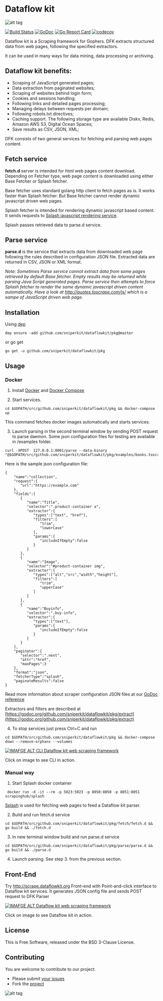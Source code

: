 # Dataflow kit

![alt tag](https://raw.githubusercontent.com/slotix/dataflowkit/master/images/dfk-logo/logo-mini.png)

[![Build Status](https://travis-ci.org/slotix/dataflowkit.svg?branch=master)](https://travis-ci.org/slotix/dataflowkit)
[![GoDoc](https://godoc.org/github.com/sniperkit/dataflowkit/pkg?status.svg)](https://godoc.org/github.com/sniperkit/dataflowkit/pkg)
[![Go Report Card](https://goreportcard.com/badge/github.com/sniperkit/dataflowkit/pkg)](https://goreportcard.com/report/github.com/sniperkit/dataflowkit/pkg)
[![codecov](https://codecov.io/gh/slotix/dataflowkit/branch/master/graph/badge.svg)](https://codecov.io/gh/slotix/dataflowkit)


Dataflow kit is a Scraping framework for Gophers. DFK extracts structured data from web pages, following the specified extractors.

It can be used in many ways for data mining, data processing or archiving.

## Dataflow kit benefits:
- Scraping of JavaScript generated pages;
- Data extraction from paginated websites;
- Sсraping of websites behind login form;
- Cookies and sessions handling;
- Following links and detailed pages processing;
- Managing delays between requests per domain; 
- Following robots.txt directives; 
- Caching support. 
The following storage type are available Diskv, Redis, Amazon AWS S3, Digital Ocean Spaces;
- Save results as CSV, JSON, XML;


DFK consists of two general services for fetching and parsing web pages content.

## Fetch service
**fetch.d** server is intended for html web pages content download. 
Depending on Fetcher type, web page content is downloaded using either Base Fetcher or Splash fetcher. 

Base fetcher uses standard golang http client to fetch pages as is. 
It works faster than Splash fetcher. But Base fetcher cannot render dynamic javascript driven web pages. 

Splash fetcher is intended for rendering dynamic javascript based content. It sends requests to [Splash javascript rendering service](https://github.com/scrapinghub/splash). 

Splash passes retrieved data to parse.d service. 

## Parse service
**parse.d** is the service that extracts data from downloaded web page following the rules described in configuration JSON file. Extracted data are returned in CSV, JSON or XML format.

*Note: Sometimes Parse service cannot extract data from some pages retrieved by default Base fetcher. Empty results may be returned while parsing Java Script generated pages. Parse service then attempts to force Splash fetcher to render the same dynamic javascript driven content automatically. Have a look at http://quotes.toscrape.com/js/ which is a sampe of JavaScript driven web page.*   

## Installation
Using [dep](https://github.com/golang/dep)
```
dep ensure -add github.com/sniperkit/dataflowkit/pkg@master
```
or go get
```
go get -u github.com/sniperkit/dataflowkit/pkg
```

## Usage

### Docker
1. Install [Docker](https://www.docker.com) and [Docker Compose](https://docs.docker.com/compose/install/)

2. Start services.

```
cd $GOPATH/src/github.com/sniperkit/dataflowkit/pkg && docker-compose up
```
This command fetches docker images automatically and starts services.

3. Launch parsing in the second terminal window by sending POST request to parse daemon. Some json configuration files for testing are available in /examples folder.
```
curl -XPOST  127.0.0.1:8001/parse --data-binary "@$GOPATH/src/github.com/sniperkit/dataflowkit/pkg/examples/books.toscrape.com.json"
```
Here is the sample json configuration file:

```
{
	"name":"collection",
	"request":{
	   "url":"https://example.com"
	},
	"fields":[
	   {
		  "name":"Title",
		  "selector":".product-container a",
		  "extractor":{
			 "types":["text", "href"],
			 "filters":[
				"trim",
				"lowerCase"
			 ],
			 "params":{
				"includeIfEmpty":false
			 }
		  }
	   },
	   {
		  "name":"Image",
		  "selector":"#product-container img",
		  "extractor":{
			 "types":["alt","src","width","height"],
			 "filters":[
				"trim",
				"upperCase"
			 ]
		  }
	   },
	   {
		  "name":"Buyinfo",
		  "selector":".buy-info",
		  "extractor":{
			 "types":["text"],
			 "params":{
				"includeIfEmpty":false
			 }
		  }
	   }
	],
	"paginator":{
	   "selector":".next",
	   "attr":"href",
	   "maxPages":3
	},
	"format":"json",
	"fetcherType":"splash",
	"paginateResults":false
}
```
Read more information about scraper configuration JSON files at our [GoDoc reference](https://godoc.org/github.com/sniperkit/dataflowkit/pkg/parse/parse.d)

Extractors and filters are described at  [https://godoc.org/github.com/sniperkit/dataflowkit/pkg/extract](https://godoc.org/github.com/sniperkit/dataflowkit/pkg/extract)

4. To stop services just press Ctrl+C and run 
``` 
cd $GOPATH/src/github.com/sniperkit/dataflowkit/pkg && docker-compose down --remove-orphans --volumes
```

[![IMAFGE ALT CLI Dataflow kit web scraping framework](https://raw.githubusercontent.com/slotix/dataflowkit/master/images/CLI-DFK.png)](https://youtu.be/lqFz1CbWzRs)

Click on image to see CLI in action.

### Manual way

1. Start Splash docker container 

``` docker run -d -it --rm -p 5023:5023 -p 8050:8050 -p 8051:8051 scrapinghub/splash```

[Splash](https://github.com/scrapinghub/splash) is used for fetching web pages to feed a Dataflow kit parser. 

2. Build and run fetch.d service
```
cd $GOPATH/src/github.com/sniperkit/dataflowkit/pkg/fetch/fetch.d && go build && ./fetch.d
```
3. In new terminal window build and run parse.d service
```
cd $GOPATH/src/github.com/sniperkit/dataflowkit/pkg/parse/parse.d && go build && ./parse.d
```
4. Launch parsing. See step 3. from the previous section. 


## Front-End
Try http://scrape.dataflowkit.org Front-end with Point-and-click interface to Dataflow kit services. It generates JSON config file and sends POST request to DFK Parser 

[![IMAFGE ALT Dataflow kit web scraping framework](https://raw.githubusercontent.com/slotix/dataflowkit/master/images/dfk-screenshot1.png)](https://youtu.be/5gRcftONmTU)

Click on image to see Dataflow kit in action.

## License
This is Free Software, released under the BSD 3-Clause License.

## Contributing
You are welcome to contribute to our project. 
- Please submit [your issues](https://github.com/sniperkit/dataflowkit/pkg/issues) 
- Fork the [project](https://github.com/sniperkit/dataflowkit/pkg)

![alt tag](https://raw.githubusercontent.com/slotix/dataflowkit/master/images/spider/Spider-White-BG.png)
